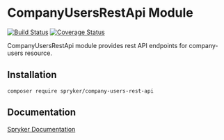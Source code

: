 # CompanyUsersRestApi Module
[![Build Status](https://travis-ci.org/spryker/company-users-rest-api.svg)](https://travis-ci.org/spryker/company-users-rest-api)
[![Coverage Status](https://coveralls.io/repos/github/spryker/company-users-rest-api/badge.svg)](https://coveralls.io/github/spryker/company-users-rest-api)

CompanyUsersRestApi module provides rest API endpoints for company-users resource.

## Installation

```
composer require spryker/company-users-rest-api
```

## Documentation

[Spryker Documentation](https://academy.spryker.com/developing_with_spryker/module_guide/modules.html)
